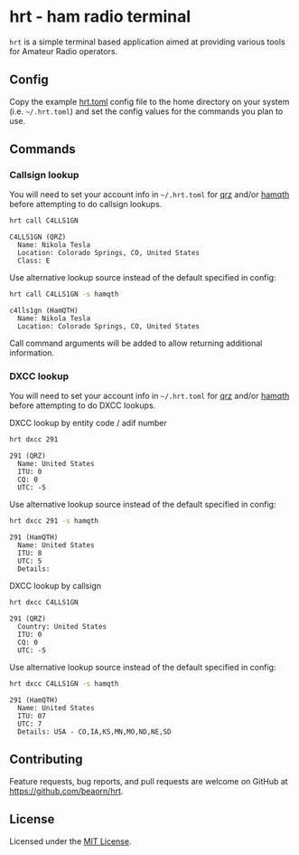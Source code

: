 # hrt - ham radio terminal

`hrt` is a simple terminal based application aimed at providing various tools for Amateur Radio operators.

## Config

Copy the example [hrt.toml](hrt.toml) config file to the home directory on your system (i.e. `~/.hrt.toml`) and set the config values for the commands you plan to use.

## Commands

### Callsign lookup

You will need to set your account info in `~/.hrt.toml` for [qrz](https://www.qrz.com) and/or [hamqth](https://www.hamqth.com) before attempting to do callsign lookups.

```bash
hrt call C4LLS1GN
```

```
C4LLS1GN (QRZ)
  Name: Nikola Tesla
  Location: Colorado Springs, CO, United States
  Class: E
```

Use alternative lookup source instead of the default specified in config:

```bash
hrt call C4LLS1GN -s hamqth
```

```
c4lls1gn (HamQTH)
  Name: Nikola Tesla
  Location: Colorado Springs, CO, United States
```

Call command arguments will be added to allow returning additional information.

### DXCC lookup

You will need to set your account info in `~/.hrt.toml` for [qrz](https://www.qrz.com) and/or [hamqth](https://www.hamqth.com) before attempting to do DXCC lookups.


DXCC lookup by entity code / adif number
```bash
hrt dxcc 291
```

```
291 (QRZ)
  Name: United States
  ITU: 0
  CQ: 0
  UTC: -5
```

Use alternative lookup source instead of the default specified in config:

```bash
hrt dxcc 291 -s hamqth
```

```
291 (HamQTH)
  Name: United States
  ITU: 8
  UTC: 5
  Details:
```

DXCC lookup by callsign
```bash
hrt dxcc C4LLS1GN
```

```
291 (QRZ)
  Country: United States
  ITU: 0
  CQ: 0
  UTC: -5
```

Use alternative lookup source instead of the default specified in config:

```bash
hrt dxcc C4LLS1GN -s hamqth
```

```
291 (HamQTH)
  Name: United States
  ITU: 07
  UTC: 7
  Details: USA - CO,IA,KS,MN,MO,ND,NE,SD
```

## Contributing

Feature requests, bug reports, and pull requests are welcome on GitHub at https://github.com/beaorn/hrt.

## License

Licensed under the [MIT License](LICENSE.md).